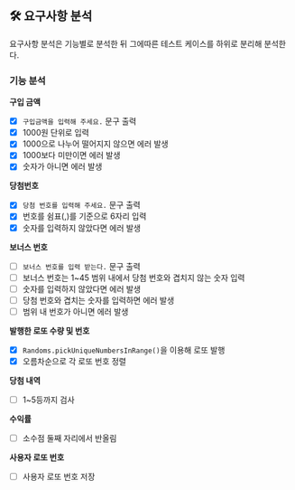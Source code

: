 ## 🛠 요구사항 분석

요구사항 분석은 기능별로 분석한 뒤 그에따른 테스트 케이스를 하위로 분리해 분석한다.

### 기능 분석

**구입 금액**

- [x] `구입금액을 입력해 주세요.` 문구 출력
- [x] 1000원 단위로 입력
- [x] 1000으로 나누어 떨어지지 않으면 에러 발생
- [x] 1000보다 미만이면 에러 발생
- [x] 숫자가 아니면 에러 발생

**당첨번호**

- [x] `당첨 번호를 입력해 주세요.` 문구 출력
- [x] 번호를 쉼표(,)를 기준으로 6자리 입력
- [x] 숫자를 입력하지 않았다면 에러 발생

**보너스 번호**
- [ ] `보너스 번호를 입력 받는다.` 문구 출력
- [ ] 보너스 번호는 1~45 범위 내에서 당첨 번호와 겹치지 않는 숫자 입력
- [ ] 숫자를 입력하지 않았다면 에러 발생
- [ ] 당첨 번호와 겹치는 숫자를 입력하면 에러 발생
- [ ] 범위 내 번호가 아니면 에러 발생

**발행한 로또 수량 및 번호**
- [x] `Randoms.pickUniqueNumbersInRange()`을 이용해 로또 발행
- [x] 오름차순으로 각 로또 번호 정렬

**당첨 내역**
- [ ] 1~5등까지 검사

**수익률**
- [ ] 소수점 둘째 자리에서 반올림

**사용자 로또 번호**
- [ ] 사용자 로또 번호 저장